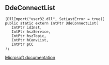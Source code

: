 ## DdeConnectList

```
[DllImport("user32.dll", SetLastError = true)]
public static extern IntPtr DdeConnectList(
   IntPtr idInst,
   IntPtr hszService,
   IntPtr hszTopic,
   IntPtr hConvList,
   IntPtr pCC
);
```

[Microsoft documentation](TODO)
